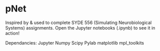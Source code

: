 # pNet

Inspired by & used to complete SYDE 556 (Simulating Neurobiological Systems) assignments.
Open the Jupyter notebooks (.ipynb) to see it in action!

Dependancies:
  Jupyter
  Numpy
  Scipy
  Pylab
  matplotlib
  mpl_toolkits
